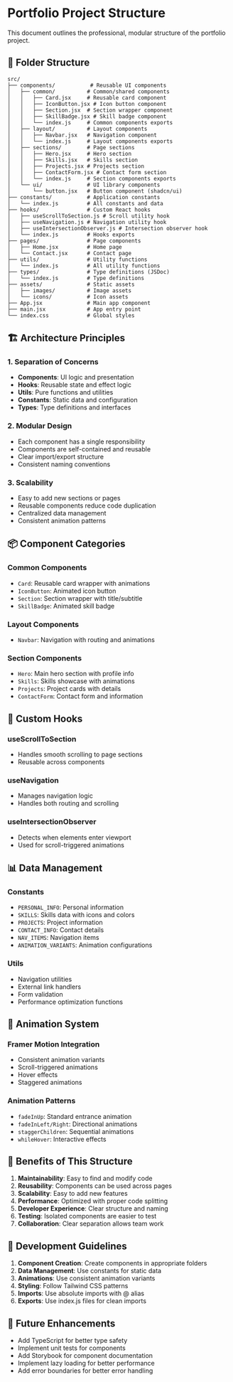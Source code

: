 # Portfolio Project Structure

This document outlines the professional, modular structure of the portfolio project.

## 📁 Folder Structure

```
src/
├── components/           # Reusable UI components
│   ├── common/          # Common/shared components
│   │   ├── Card.jsx     # Reusable card component
│   │   ├── IconButton.jsx # Icon button component
│   │   ├── Section.jsx  # Section wrapper component
│   │   ├── SkillBadge.jsx # Skill badge component
│   │   └── index.js     # Common components exports
│   ├── layout/          # Layout components
│   │   ├── Navbar.jsx   # Navigation component
│   │   └── index.js     # Layout components exports
│   ├── sections/        # Page sections
│   │   ├── Hero.jsx     # Hero section
│   │   ├── Skills.jsx   # Skills section
│   │   ├── Projects.jsx # Projects section
│   │   ├── ContactForm.jsx # Contact form section
│   │   └── index.js     # Section components exports
│   └── ui/              # UI library components
│       └── button.jsx   # Button component (shadcn/ui)
├── constants/           # Application constants
│   └── index.js         # All constants and data
├── hooks/               # Custom React hooks
│   ├── useScrollToSection.js # Scroll utility hook
│   ├── useNavigation.js # Navigation utility hook
│   ├── useIntersectionObserver.js # Intersection observer hook
│   └── index.js         # Hooks exports
├── pages/               # Page components
│   ├── Home.jsx         # Home page
│   └── Contact.jsx      # Contact page
├── utils/               # Utility functions
│   └── index.js         # All utility functions
├── types/               # Type definitions (JSDoc)
│   └── index.js         # Type definitions
├── assets/              # Static assets
│   ├── images/          # Image assets
│   └── icons/           # Icon assets
├── App.jsx              # Main app component
├── main.jsx             # App entry point
└── index.css            # Global styles
```

## 🏗️ Architecture Principles

### 1. **Separation of Concerns**
- **Components**: UI logic and presentation
- **Hooks**: Reusable state and effect logic
- **Utils**: Pure functions and utilities
- **Constants**: Static data and configuration
- **Types**: Type definitions and interfaces

### 2. **Modular Design**
- Each component has a single responsibility
- Components are self-contained and reusable
- Clear import/export structure
- Consistent naming conventions

### 3. **Scalability**
- Easy to add new sections or pages
- Reusable components reduce code duplication
- Centralized data management
- Consistent animation patterns

## 📦 Component Categories

### **Common Components**
- `Card`: Reusable card wrapper with animations
- `IconButton`: Animated icon button
- `Section`: Section wrapper with title/subtitle
- `SkillBadge`: Animated skill badge

### **Layout Components**
- `Navbar`: Navigation with routing and animations

### **Section Components**
- `Hero`: Main hero section with profile info
- `Skills`: Skills showcase with animations
- `Projects`: Project cards with details
- `ContactForm`: Contact form and information

## 🎣 Custom Hooks

### **useScrollToSection**
- Handles smooth scrolling to page sections
- Reusable across components

### **useNavigation**
- Manages navigation logic
- Handles both routing and scrolling

### **useIntersectionObserver**
- Detects when elements enter viewport
- Used for scroll-triggered animations

## 📊 Data Management

### **Constants**
- `PERSONAL_INFO`: Personal information
- `SKILLS`: Skills data with icons and colors
- `PROJECTS`: Project information
- `CONTACT_INFO`: Contact details
- `NAV_ITEMS`: Navigation items
- `ANIMATION_VARIANTS`: Animation configurations

### **Utils**
- Navigation utilities
- External link handlers
- Form validation
- Performance optimization functions

## 🎨 Animation System

### **Framer Motion Integration**
- Consistent animation variants
- Scroll-triggered animations
- Hover effects
- Staggered animations

### **Animation Patterns**
- `fadeInUp`: Standard entrance animation
- `fadeInLeft/Right`: Directional animations
- `staggerChildren`: Sequential animations
- `whileHover`: Interactive effects

## 🚀 Benefits of This Structure

1. **Maintainability**: Easy to find and modify code
2. **Reusability**: Components can be used across pages
3. **Scalability**: Easy to add new features
4. **Performance**: Optimized with proper code splitting
5. **Developer Experience**: Clear structure and naming
6. **Testing**: Isolated components are easier to test
7. **Collaboration**: Clear separation allows team work

## 🔧 Development Guidelines

1. **Component Creation**: Create components in appropriate folders
2. **Data Management**: Use constants for static data
3. **Animations**: Use consistent animation variants
4. **Styling**: Follow Tailwind CSS patterns
5. **Imports**: Use absolute imports with @ alias
6. **Exports**: Use index.js files for clean imports

## 📝 Future Enhancements

- Add TypeScript for better type safety
- Implement unit tests for components
- Add Storybook for component documentation
- Implement lazy loading for better performance
- Add error boundaries for better error handling
